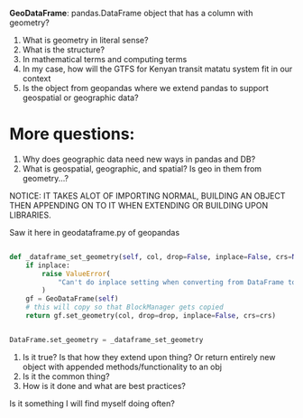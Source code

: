 **GeoDataFrame**: pandas.DataFrame object that has a column with geometry?

1. What is geometry in literal sense?
2. What is the structure?
3. In mathematical terms and computing terms
4. In my case, how will the GTFS for Kenyan transit matatu system fit in our context
5. Is the object from geopandas where we extend pandas to support geospatial or geographic data?

# More questions:

1. Why does geographic data need new ways in pandas and DB?
2. What is geospatial, geographic, and spatial? Is geo in them from geometry...?

NOTICE: IT TAKES ALOT OF IMPORTING NORMAL, BUILDING AN OBJECT THEN APPENDING ON TO IT WHEN EXTENDING OR BUILDING UPON LIBRARIES.

Saw it here in geodataframe.py of geopandas

```py

def _dataframe_set_geometry(self, col, drop=False, inplace=False, crs=None):
    if inplace:
        raise ValueError(
            "Can't do inplace setting when converting from DataFrame to GeoDataFrame"
        )
    gf = GeoDataFrame(self)
    # this will copy so that BlockManager gets copied
    return gf.set_geometry(col, drop=drop, inplace=False, crs=crs)


DataFrame.set_geometry = _dataframe_set_geometry
```

1. Is it true? Is that how they extend upon thing? Or return entirely new object with appended methods/functionality to an obj
2. Is it the common thing?
3. How is it done and what are best practices?

Is it something I will find myself doing often?
